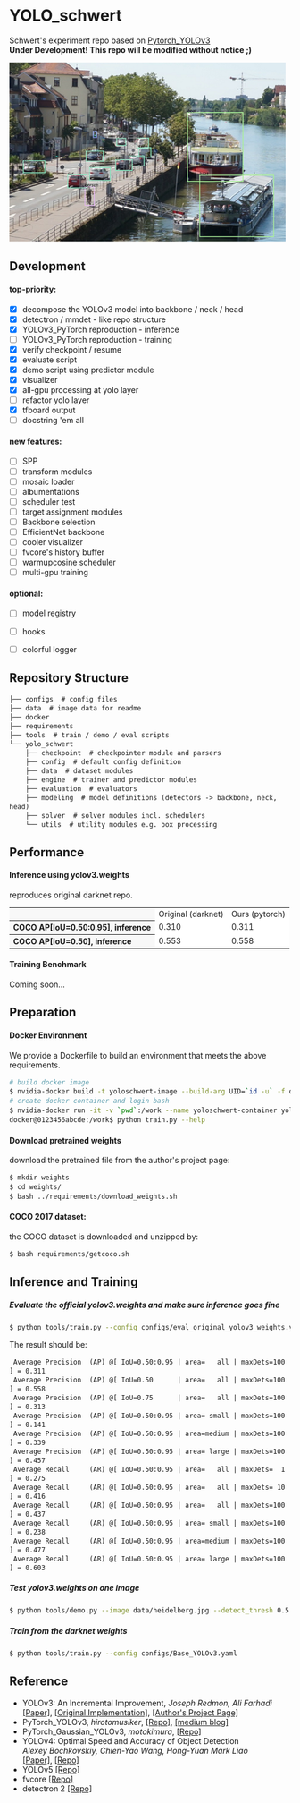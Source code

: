 # YOLO_schwert
Schwert's experiment repo based on [Pytorch_YOLOv3](https://github.com/DeNA/PyTorch_YOLOv3)  
<b>Under Development! 
This repo will be modified without notice ;) </b>
<p align="left"><img src="data/heidelberg_1024.png" height="320"\></p>


## Development

#### top-priority:
- [x] decompose the YOLOv3 model into backbone / neck / head
- [x] detectron / mmdet - like repo structure
- [x] YOLOv3_PyTorch reproduction - inference
- [ ] YOLOv3_PyTorch reproduction - training
- [x] verify checkpoint / resume
- [x] evaluate script
- [x] demo script using predictor module
- [x] visualizer
- [x] all-gpu processing at yolo layer
- [ ] refactor yolo layer
- [x] tfboard output
- [ ] docstring 'em all

#### new features:
- [ ] SPP
- [ ] transform modules
- [ ] mosaic loader
- [ ] albumentations
- [ ] scheduler test
- [ ] target assignment modules
- [ ] Backbone selection
- [ ] EfficientNet backbone
- [ ] cooler visualizer
- [ ] fvcore's history buffer
- [ ] warmupcosine scheduler
- [ ] multi-gpu training

#### optional: 
- [ ] model registry
- [ ] hooks
- [ ] colorful logger


## Repository Structure
```
├── configs  # config files
├── data  # image data for readme
├── docker
├── requirements
├── tools  # train / demo / eval scripts
└── yolo_schwert
    ├── checkpoint  # checkpointer module and parsers
    ├── config  # default config definition
    ├── data  # dataset modules
    ├── engine  # trainer and predictor modules
    ├── evaluation  # evaluators
    ├── modeling  # model definitions (detectors -> backbone, neck, head)
    ├── solver  # solver modules incl. schedulers
    └── utils  # utility modules e.g. box processing
```


## Performance
#### Inference using yolov3.weights
reproduces original darknet repo.
<table><tbody>
<tr><th align="left" bgcolor=#f8f8f8> </th>     <td bgcolor=white> Original (darknet) </td><td bgcolor=white> Ours (pytorch) </td></tr>
<tr><th align="left" bgcolor=#f8f8f8> COCO AP[IoU=0.50:0.95], inference</th> <td bgcolor=white> 0.310 </td><td bgcolor=white> 0.311 </td></tr>
<tr><th align="left" bgcolor=#f8f8f8> COCO AP[IoU=0.50],      inference</th> <td bgcolor=white> 0.553 </td><td bgcolor=white> 0.558 </td></tr>
</table></tbody>

#### Training Benchmark

Coming soon...  

## Preparation
#### Docker Environment

We provide a Dockerfile to build an environment that meets the above requirements.

```bash
# build docker image
$ nvidia-docker build -t yoloschwert-image --build-arg UID=`id -u` -f docker/Dockerfile .
# create docker container and login bash
$ nvidia-docker run -it -v `pwd`:/work --name yoloschwert-container yoloschwert-image
docker@0123456abcde:/work$ python train.py --help
```

#### Download pretrained weights
download the pretrained file from the author's project page:   

```bash
$ mkdir weights
$ cd weights/
$ bash ../requirements/download_weights.sh
```

#### COCO 2017 dataset:
the COCO dataset is downloaded and unzipped by:   

```bash
$ bash requirements/getcoco.sh
```

## Inference and Training

##### Evaluate the official yolov3.weights and make sure inference goes fine
```bash
$ python tools/train.py --config configs/eval_original_yolov3_weights.yaml --opts TEST.INTERVAL 1 SOLVER.LR 0.
```
The result should be:
```
 Average Precision  (AP) @[ IoU=0.50:0.95 | area=   all | maxDets=100 ] = 0.311
 Average Precision  (AP) @[ IoU=0.50      | area=   all | maxDets=100 ] = 0.558
 Average Precision  (AP) @[ IoU=0.75      | area=   all | maxDets=100 ] = 0.313
 Average Precision  (AP) @[ IoU=0.50:0.95 | area= small | maxDets=100 ] = 0.141
 Average Precision  (AP) @[ IoU=0.50:0.95 | area=medium | maxDets=100 ] = 0.339
 Average Precision  (AP) @[ IoU=0.50:0.95 | area= large | maxDets=100 ] = 0.457
 Average Recall     (AR) @[ IoU=0.50:0.95 | area=   all | maxDets=  1 ] = 0.275
 Average Recall     (AR) @[ IoU=0.50:0.95 | area=   all | maxDets= 10 ] = 0.416
 Average Recall     (AR) @[ IoU=0.50:0.95 | area=   all | maxDets=100 ] = 0.437
 Average Recall     (AR) @[ IoU=0.50:0.95 | area= small | maxDets=100 ] = 0.238
 Average Recall     (AR) @[ IoU=0.50:0.95 | area=medium | maxDets=100 ] = 0.477
 Average Recall     (AR) @[ IoU=0.50:0.95 | area= large | maxDets=100 ] = 0.603
```

##### Test yolov3.weights on one image
```bash
$ python tools/demo.py --image data/heidelberg.jpg --detect_thresh 0.5 --opts MODEL.WEIGHTS weights/yolov3.weights TEST.IMGSIZE 1024
```

##### Train from the darknet weights
```bash
$ python tools/train.py --config configs/Base_YOLOv3.yaml 
```

## Reference

- YOLOv3: An Incremental Improvement, _Joseph Redmon, Ali Farhadi_  
 [[Paper]](https://pjreddie.com/media/files/papers/YOLOv3.pdf), [[Original Implementation]](https://github.com/pjreddie/darknet), [[Author's Project Page]](https://pjreddie.com/darknet/yolo/)  
- PyTorch_YOLOv3, _hirotomusiker_, [[Repo]](https://github.com/DeNA/PyTorch_YOLOv3), [[medium blog]](https://medium.com/@hirotoschwert/reproducing-training-performance-of-yolov3-in-pytorch-part-0-a792e15ac90d)
- PyTorch_Gaussian_YOLOv3, _motokimura_, [[Repo]](https://github.com/motokimura/PyTorch_Gaussian_YOLOv3)
- YOLOv4: Optimal Speed and Accuracy of Object Detection  
_Alexey Bochkovskiy, Chien-Yao Wang, Hong-Yuan Mark Liao_  
[[Paper]](https://arxiv.org/abs/2004.10934), [[Repo]](https://github.com/alexeyab/darknet)
- YOLOv5 [[Repo]](https://github.com/ultralytics/yolov5)
- fvcore [[Repo]](https://github.com/facebookresearch/fvcore)
- detectron 2 [[Repo]](https://github.com/facebookresearch/detectron2)
